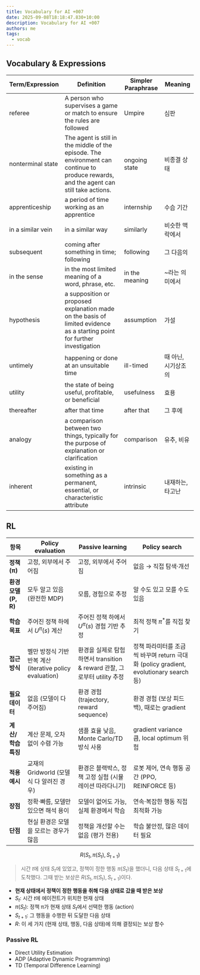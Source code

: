 ```yaml
---
title: Vocabulary for AI +007
date: 2025-09-08T18:18:47.830+10:00
description: Vocabulary for AI +007
authors: me
tags:
  - vocab
---
```


## Vocabulary & Expressions

| Term/Expression | Definition | Simpler Paraphrase | Meaning |
| --- | --- | --- | --- |
| referee | A person who supervises a game or match to ensure the rules are followed | Umpire | 심판 |
| nonterminal state | The agent is still in the middle of the episode. The environment can continue to produce rewards, and the agent can still take actions. | ongoing state | 비종결 상태 |
| apprenticeship | a period of time working as an apprentice | internship | 수습 기간 |
| in a similar vein | in a similar way | similarly | 비슷한 맥락에서 |
| subsequent | coming after something in time; following | following | 그 다음의 |
| in the sense | in the most limited meaning of a word, phrase, etc. | in the meaning | ~라는 의미에서 |
| hypothesis | a supposition or proposed explanation made on the basis of limited evidence as a starting point for further investigation | assumption | 가설 |
| untimely | happening or done at an unsuitable time | ill-timed | 때 아닌, 시기상조의 |
| utility | the state of being useful, profitable, or beneficial | usefulness | 효용 |
| thereafter | after that time | after that | 그 후에 |
| analogy | a comparison between two things, typically for the purpose of explanation or clarification | comparison | 유추, 비유 |
| inherent | existing in something as a permanent, essential, or characteristic attribute | intrinsic | 내재하는, 타고난 |

## RL

| 항목 | **Policy evaluation** | **Passive learning**  | **Policy search** |
| --- | --- | --- | --- |
| **정책 (π)** | 고정, 외부에서 주어짐 | 고정, 외부에서 주어짐 | 없음 → 직접 탐색·개선 |
| **환경 모델 (P, R)** | 모두 알고 있음 (완전한 MDP) | 모름, 경험으로 추정 | 알 수도 있고 모를 수도 있음 |
| **학습 목표** | 주어진 정책 하에서 $U^\pi(s)$ 계산 | 주어진 정책 하에서 $U^\pi(s)$ 경험 기반 추정 | 최적 정책 $\pi^*$를 직접 찾기 |
| **접근 방식** | 벨만 방정식 기반 반복 계산 (iterative policy evaluation) | 환경을 실제로 탐험하면서 transition & reward 관찰, 그로부터 utility 추정 | 정책 파라미터를 조금씩 바꾸며 return 극대화 (policy gradient, evolutionary search 등) |
| **필요 데이터** | 없음 (모델이 다 주어짐) | 환경 경험 (trajectory, reward sequence) | 환경 경험 (보상 피드백), 때로는 gradient |
| **계산/학습 특징** | 계산 문제, 오차 없이 수렴 가능 | 샘플 효율 낮음, Monte Carlo/TD 방식 사용 | gradient variance 큼, local optimum 위험 |
| **적용 예시** | 교재의 Gridworld (모델식 다 알려진 경우) | 환경은 블랙박스, 정책 고정 실험 (시뮬레이션 따라다니기) | 로봇 제어, 연속 행동 공간 (PPO, REINFORCE 등) |
| **장점** | 정확·빠름, 모델만 있으면 해석 용이  | 모델이 없어도 가능, 실제 환경에서 학습 | 연속·복잡한 행동 직접 최적화 가능 |
| **단점** | 현실 환경은 모델을 모르는 경우가 많음 | 정책을 개선할 수는 없음 (평가 전용) | 학습 불안정, 많은 데이터 필요 |

$$R(S_t,π(S_t),S_{t+1})$$

> 시간 $t$에 상태 $S_t$에 있었고, 정책이 정한 행동 $π(S_t)$을 했더니, 다음 상태 $S_{t+1}$에 도착했다. 그때 받는 보상은 $R(S_t,π(S_t),S_{t+1})$이다.

- **현재 상태에서 정책이 정한 행동을 취해 다음 상태로 갔을 때 받은 보상**
- $S_t$: 시간 $t$에 에이전트가 위치한 현재 상태
- $π(S_t)$: 정책 π가 현재 상태 $S_t$에서 선택한 행동 (action)
- $S_{t+1}$: 그 행동을 수행한 뒤 도달한 다음 상태
- $R$: 이 세 가지 (현재 상태, 행동, 다음 상태)에 의해 결정되는 보상 함수

### Passive RL

- Direct Utility Estimation
- ADP (Adaptive Dynamic Programming)
- TD (Temporal Difference Learning)
